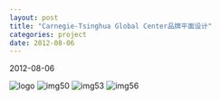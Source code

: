 ```yaml
---
layout: post
title: "Carnegie-Tsinghua Global Center品牌平面设计"
categories: project
date: 2012-08-06
---
```

2012-08-06

![logo](https://i.imgur.com/vC8GEFp.png)
![img50](https://i.imgur.com/ueQxbDd.jpg)
![img53](https://i.imgur.com/IQ703jO.jpg)
![img56](https://i.imgur.com/4qNIDno.jpg)






